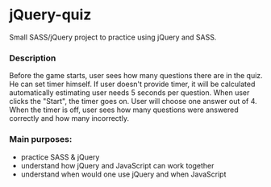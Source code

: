 # jQuery-quiz

Small SASS/jQuery project to practice using jQuery and SASS.<br>

### Description

Before the game starts, user sees how many questions there are in the quiz. He can set timer himself.
If user doesn't provide timer, it will be calculated automatically estimating user needs 5 seconds per question.
When user clicks the "Start", the timer goes on.
User will choose one answer out of 4.
When the timer is off, user sees how many questions were answered correctly and how many incorrectly.

### Main purposes:

- practice SASS & jQuery
- understand how jQuery and JavaScript can work together
- understand when would one use jQuery and when JavaScript
